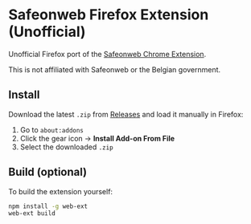 # Safeonweb Firefox Extension (Unofficial)

Unofficial Firefox port of the [Safeonweb Chrome Extension](https://chromewebstore.google.com/detail/safeonweb-browserextensie/amialdekbcegcahjcfecabnfcpomibdc).

This is not affiliated with Safeonweb or the Belgian government.

## Install

Download the latest `.zip` from [Releases](https://github.com/jorensc/safeonweb_extension_firefox/releases) and load it manually in Firefox:

1. Go to `about:addons`
2. Click the gear icon → **Install Add-on From File**
3. Select the downloaded `.zip`

## Build (optional)

To build the extension yourself:

```bash
npm install -g web-ext
web-ext build
```
